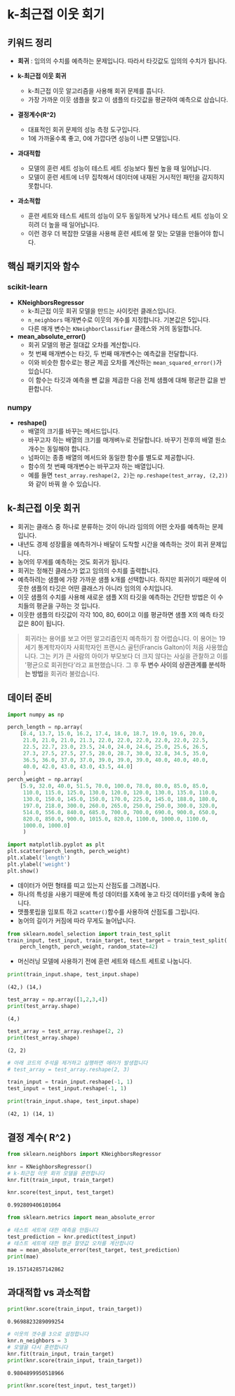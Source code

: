# k-최근접 이웃 회기

## 키워드 정리

- **회귀** : 임의의 수치를 예측하는 문제입니다. 따라서 타깃값도 임의의 수치가 됩니다.
- **k-최근접 이웃 회귀**

  - k-최근접 이웃 알고리즘을 사용해 회귀 문제를 풉니다.
  - 가장 가까운 이웃 샘플을 찾고 이 샘플의 타깃값을 평균하여 예측으로 삼습니다.

- **결정계수(R^2)**

  - 대표적인 회귀 문제의 성능 측정 도구입니다.
  - 1에 가까울수록 좋고, 0에 가깝다면 성능이 나쁜 모델입니다.

- **과대적합**
  - 모델의 훈련 세트 성능이 테스트 세트 성능보다 훨씬 높을 때 일어납니다.
  - 모델이 훈련 세트에 너무 집착해서 데이터에 내재된 거시적인 패턴을 감지하지 못합니다.
- **과소적합**
  - 훈련 세트와 테스트 세트의 성능이 모두 동일하게 낮거나 테스트 세트 성능이 오히려 더 높을 때 일어납니다.
  - 이런 경우 더 복잡한 모델을 사용해 훈련 세트에 잘 맞는 모델을 만들어야 합니다.

## 핵심 패키지와 함수

### scikit-learn

- **KNeighborsRegressor**
  - k-최근접 이웃 회귀 모델을 만드는 사이킷런 클래스입니다.
  - `n_neighbors` 매개변수로 이웃의 개수를 지정합니다. 기본값은 5입니다.
  - 다른 매개 변수는 `KNeighborClassifier` 클래스와 거의 동일합니다.
- **mean_absolute_error()**
  - 회귀 모델의 평균 절대값 오차를 계산합니다.
  - 첫 번째 매개변수는 타깃, 두 번째 매개변수는 예측값을 전달합니다.
  - 이와 비슷한 함수로는 평균 제곱 오차를 계산하는 `mean_squared_error()`가 있습니다.
  - 이 함수는 타깃과 예측을 뺀 값을 제곱한 다음 전체 샘플에 대해 평균한 값을 반환합니다.

### numpy

- **reshape()**
  - 배열의 크기를 바꾸는 메서드입니다.
  - 바꾸고자 하는 배열의 크기를 매개벼누로 전달합니다. 바꾸기 전후의 배열 원소 개수는 동일해야 합니다.
  - 넘파이는 종종 배열의 메서드와 동일한 함수를 별도로 제공합니다.
  - 함수의 첫 번째 매개변수는 바꾸고자 하는 배열입니다.
  - 예를 들면 `test_array.reshape(2, 2)`는 `np.reshape(test_array, (2,2))`와 같이 바꿔 쓸 수 있습니다.

## k-최근접 이웃 회귀

- 회귀는 클래스 중 하나로 분류하는 것이 아니라 임의의 어떤 숫자를 예측하는 문제입니다.
- 내년도 경제 성장률을 예측하거나 배달이 도착할 시간을 예측하는 것이 회귀 문제입니다.
- 농어의 무게를 예측하는 것도 회귀가 됩니다.
- 회귀는 정해진 클래스가 없고 임의의 수치를 출력합니다.
- 예측하려는 샘플에 가장 가까운 샘플 k개를 선택합니다. 하지만 회귀이기 때문에 이웃한 샘플의 타깃은 어떤 클래스가 아니라 임의의 수치입니다.
- 이웃 샘플의 수치를 사용해 새로운 샘플 X의 타깃을 예측하는 간단한 방법은 이 수치들의 평균을 구하는 것 입니다.
- 이웃한 샘플의 타깃값이 각각 100, 80, 60이고 이를 평균하면 샘플 X의 예측 타깃값은 80이 됩니다.

> 회귀라는 용어를 보고 어떤 알고리즘인지 예측하기 참 어렵습니다. 이 용어는 19세기 통계학자이자 사회학자인 프랜시스 골턴(Francis Galton)이 처음 사용했습니다. 그는 키가 큰 사람의 아이가 부모보다 더 크지 않다는 사실을 관찰하고 이를 '평균으로 회귀한다'라고 표현했습니다. 그 후 **두 변수 사이의 상관관계를 분석하는 방법**을 회귀라 불렀습니다.

## 데이터 준비

```python
import numpy as np
```

```python
perch_length = np.array(
    [8.4, 13.7, 15.0, 16.2, 17.4, 18.0, 18.7, 19.0, 19.6, 20.0,
     21.0, 21.0, 21.0, 21.3, 22.0, 22.0, 22.0, 22.0, 22.0, 22.5,
     22.5, 22.7, 23.0, 23.5, 24.0, 24.0, 24.6, 25.0, 25.6, 26.5,
     27.3, 27.5, 27.5, 27.5, 28.0, 28.7, 30.0, 32.8, 34.5, 35.0,
     36.5, 36.0, 37.0, 37.0, 39.0, 39.0, 39.0, 40.0, 40.0, 40.0,
     40.0, 42.0, 43.0, 43.0, 43.5, 44.0]
     )
perch_weight = np.array(
    [5.9, 32.0, 40.0, 51.5, 70.0, 100.0, 78.0, 80.0, 85.0, 85.0,
     110.0, 115.0, 125.0, 130.0, 120.0, 120.0, 130.0, 135.0, 110.0,
     130.0, 150.0, 145.0, 150.0, 170.0, 225.0, 145.0, 188.0, 180.0,
     197.0, 218.0, 300.0, 260.0, 265.0, 250.0, 250.0, 300.0, 320.0,
     514.0, 556.0, 840.0, 685.0, 700.0, 700.0, 690.0, 900.0, 650.0,
     820.0, 850.0, 900.0, 1015.0, 820.0, 1100.0, 1000.0, 1100.0,
     1000.0, 1000.0]
     )
```

```python
import matplotlib.pyplot as plt
plt.scatter(perch_length, perch_weight)
plt.xlabel('length')
plt.ylabel('weight')
plt.show()
```

- 데이터가 어떤 형태를 띠고 있는지 산점도를 그려봅니다.
- 하나의 특성을 사용기 때문에 특성 데이터를 X축에 놓고 타깃 데이터를 y축에 놓습니다.
- 맷플롯립을 임포트 하고 `scatter()`함수를 사용하여 산점도를 그립니다.
- 농어의 길이가 커짐에 따라 무게도 늘어납니다.

```python
from sklearn.model_selection import train_test_split
train_input, test_input, train_target, test_target = train_test_split(
    perch_length, perch_weight, random_state=42)
```

- 머신러닝 모델에 사용하기 전에 훈련 세트와 테스트 세트로 나눕니다.

```python
print(train_input.shape, test_input.shape)
```

```
(42,) (14,)
```

```python
test_array = np.array([1,2,3,4])
print(test_array.shape)
```

```
(4,)
```

```python
test_array = test_array.reshape(2, 2)
print(test_array.shape)
```

```
(2, 2)
```

```python
# 아래 코드의 주석을 제거하고 실행하면 에러가 발생합니다
# test_array = test_array.reshape(2, 3)
```

```python
train_input = train_input.reshape(-1, 1)
test_input = test_input.reshape(-1, 1)
```

```python
print(train_input.shape, test_input.shape)
```

```
(42, 1) (14, 1)
```

## 결정 계수( R^2 )

```python
from sklearn.neighbors import KNeighborsRegressor
```

```python
knr = KNeighborsRegressor()
# k-최근접 이웃 회귀 모델을 훈련합니다
knr.fit(train_input, train_target)
```

```python
knr.score(test_input, test_target)
```

```
0.992809406101064
```

```python
from sklearn.metrics import mean_absolute_error
```

```python
# 테스트 세트에 대한 예측을 만듭니다
test_prediction = knr.predict(test_input)
# 테스트 세트에 대한 평균 절댓값 오차를 계산합니다
mae = mean_absolute_error(test_target, test_prediction)
print(mae)
```

```
19.157142857142862
```

## 과대적합 vs 과소적합

```python
print(knr.score(train_input, train_target))
```

```
0.9698823289099254
```

```python
# 이웃의 갯수를 3으로 설정합니다
knr.n_neighbors = 3
# 모델을 다시 훈련합니다
knr.fit(train_input, train_target)
print(knr.score(train_input, train_target))
```

```
0.9804899950518966
```

```python
print(knr.score(test_input, test_target))
```
